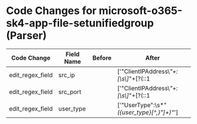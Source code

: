 # Code Changes for microsoft-o365-sk4-app-file-setunifiedgroup (Parser)

| Code Change | Field Name | Before | After |
|-------------|------------|--------|-------|
| edit_regex_field | src_ip |  | ['"ClientIPAddress\\*"+:[\s\\]*"+\[?(::1|({src_ip}((([0-9a-fA-F.]{0,4}):{1,2}){1,7}([0-9a-fA-F]){0,4})|(((25[0-5]|(2[0-4]|1\d|[0-9]|)\d)\.?\b){4}))(:({src_port}\d+))?)\]?(:({=src_port}\d+))?', '"ClientIP\\*"+:[\s\\]*"+\[?((0\.0\.0\.0|({src_ip}((([0-9a-fA-F.]{0,4}):{1,2}){1,7}([0-9a-fA-F]){0,4})|(((25[0-5]|(2[0-4]|1\d|[0-9]|)\d)\.?\b){4}))(:({src_port}\d+))?)\]?(:({=src_port}\d+))?|((0\.0\.0\.0|({=src_ip}[a-fA-F\d.:]+))\]?(:({=src_port}\d+))?))"'] |
| edit_regex_field | src_port |  | ['"ClientIPAddress\\*"+:[\s\\]*"+\[?(::1|({src_ip}((([0-9a-fA-F.]{0,4}):{1,2}){1,7}([0-9a-fA-F]){0,4})|(((25[0-5]|(2[0-4]|1\d|[0-9]|)\d)\.?\b){4}))(:({src_port}\d+))?)\]?(:({=src_port}\d+))?', '"ClientIP\\*"+:[\s\\]*"+\[?((0\.0\.0\.0|({src_ip}((([0-9a-fA-F.]{0,4}):{1,2}){1,7}([0-9a-fA-F]){0,4})|(((25[0-5]|(2[0-4]|1\d|[0-9]|)\d)\.?\b){4}))(:({src_port}\d+))?)\]?(:({=src_port}\d+))?|((0\.0\.0\.0|({=src_ip}[a-fA-F\d.:]+))\]?(:({=src_port}\d+))?))"'] |
| edit_regex_field | user_type |  | ['"UserType":\s*"*({user_type}[^,}"]+)"*'] |